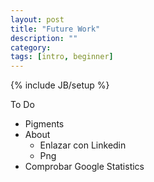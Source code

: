 ```yaml
---
layout: post
title: "Future Work"
description: ""
category: 
tags: [intro, beginner]
---
```

{% include JB/setup %}

To Do 

* Pigments 
* About
	* Enlazar con Linkedin
	* Png
* Comprobar Google Statistics

